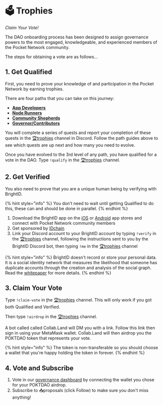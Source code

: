 # 🗳 Trophies

*Claim Your Vote!*

The DAO onboarding process has been designed to assign governance powers to the most engaged, knowledgeable, and experienced members of the Pocket Network community.

The steps for obtaining a vote are as follows...

## 1. Get Qualified

First, you need to prove your knowledge of and participation in the Pocket Network by earning trophies.

There are four paths that you can take on this journey:

* [**App Developers**](app-developers.md)
* [**Node Runners**](node-runners.md)
* [**Community Shepherds**](community-shepherds.md)
* [**Governor/Contributors**](contributors.md)


You will complete a series of quests and report your completion of these quests in the [🏆trophies](https://discord.com/channels/553741558869131266/763504639299289138) channel in Discord. Follow the path guides above to see which quests are up next and how many you need to evolve.

Once you have evolved to the 3rd level of any path, you have qualified for a vote in the DAO. Type `!qualify` in the [🏆trophies](https://discord.com/channels/553741558869131266/763504639299289138) channel.

## 2. Get Verified

You also need to prove that you are a unique human being by verifying with BrightID.&#x20;

{% hint style="info" %}
You don’t need to wait until getting Qualified to do this, these can and should be done in parallel.
{% endhint %}

1. Download the BrightID app on the [iOS](https://apps.apple.com/us/app/brightid/id1428946820) or [Android](https://play.google.com/store/apps/details?id=org.brightid) app stores and connect with Pocket Network community members
2. Get sponsored by [IDchain](https://idchain.one/begin/)
3. Link your Discord account to your BrightID account by typing `!verify` in the [🏆trophies](https://discord.com/channels/553741558869131266/763504639299289138) channel, following the instructions sent to you by the BrightID Discord bot, then typing `!me` in the [🏆trophies](https://discord.com/channels/553741558869131266/763504639299289138) channel

{% hint style="info" %}
BrightID doesn’t record or store your personal data. It is a social identity network that measures the likelihood that someone has duplicate accounts through the creation and analysis of the social graph. Read the [whitepaper](https://www.brightid.org/whitepaper) for more details.
{% endhint %}

## 3. Claim Your Vote

Type `!claim-vote` in [t](https://discord.com/channels/553741558869131266/735829050240532561)he [🏆trophies](https://discord.com/channels/553741558869131266/763504639299289138) channel. This will only work if you got both Qualified and Verified.

Then type `!airdrop` in the [🏆trophies](https://discord.com/channels/553741558869131266/763504639299289138) channel.&#x20;

A bot called called Collab.Land will DM you with a link. Follow this link then sign in using your MetaMask wallet. Collab.Land will then airdrop you the POKTDAO token that represents your vote.

{% hint style="info" %}
The token is non-transferable so you should choose a wallet that you're happy holding the token in forever.
{% endhint %}

## 4. Vote and Subscribe

1. Vote in our [governance dashboard](https://gov.pokt.network) by connecting the wallet you chose for your POKTDAO airdrop.
2. Subscribe to 📥proposals (click Follow) to make sure you don't miss anything!
